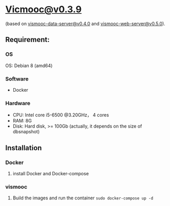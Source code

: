# Vicmooc@v0.3.9

(based on [vismooc-data-server@v0.4.0](https://github.com/HKUST-VISLab/vismooc-data-server/releases/tag/v0.4.0) and 
[vismooc-web-server@v0.5.0](https://github.com/HKUST-VISLab/vismooc-web-server/releases/tag/v0.4.9)).

## Requirement:

### OS
OS: Debian 8 (amd64)

### Software
- Docker

### Hardware
- CPU: Intel core i5-6500 @3.20GHz， 4 cores
- RAM: 8G
- Disk: Hard disk, >= 100Gb (actually, it depends on the size of dbsnapshot)

## Installation

### Docker
1. install Docker and Docker-compose

### vismooc
1. Build the images and run the container `sudo docker-compose up -d`

